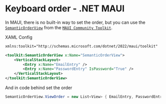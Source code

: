 # Keyboard order - .NET MAUI

In MAUI, there is no built-in way to set the order, but you can use the [`SemanticOrderView`](https://learn.microsoft.com/en-us/dotnet/communitytoolkit/maui/views/semantic-order-view) from the [`MAUI Community Toolkit`](https://learn.microsoft.com/en-us/dotnet/communitytoolkit/maui).

XAML Config

```xml
xmlns:toolkit="http://schemas.microsoft.com/dotnet/2022/maui/toolkit"

<toolkit:SemanticOrderView x:Name="SemanticOrderView">
    <VerticalStackLayout>
        <Entry x:Name="EmailEntry" />
        <Entry x:Name="PasswordEntry" IsPassword="True" />
    </VerticalStackLayout>
</toolkit:SemanticOrderView>
```

And in code behind set the order

```csharp
SemanticOrderView.ViewOrder = new List<View> { EmailEntry, PasswordEntry };
```
